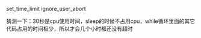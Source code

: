 
set_time_limit
ignore_user_abort

猜测一下：30秒是cpu使用时间，sleep的时候不占用cpu，while循环里面的其它代码占用的时间极少，所以才会几个小时都还没有超时
